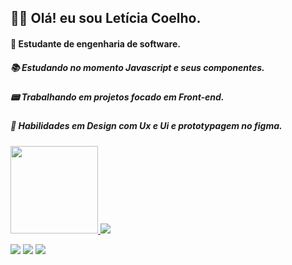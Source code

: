 ## 👩‍💻  Olá! eu sou Letícia Coelho.
#### 📖 Estudante de engenharia de software.
##### 📚 Estudando no momento Javascript e seus componentes.
##### 📟 Trabalhando em projetos focado em Front-end. 
##### 🎨 Habilidades em Design com Ux e Ui e prototypagem no figma. 

<div>
<a href="linkedin.com/in/leticia-coelho-556906188"/>
<img height="140em" src="https://github-readme-stats.vercel.app/api?username=coelholeticia&show_icons=true&theme=radical"/>
<img heignt="180em" src="https://github-readme-stats.vercel.app/api/top-langs/?username=coelholeticia&layout=compact&theme=radical"/>
</div>

  <a href="https://www.linkedin.com/in/leticia-coelho-556906188" target="_blank"><img src="https://img.shields.io/badge/-LinkedIn-%230077B5?style=for-the-badge&logo=linkedin&logoColor=white" target="_blank"></a>
          <a href="https://instagram.com/coelho.letticia" target="_blank"><img src="https://img.shields.io/badge/-Instagram-%23E4405F?style=for-the-badge&logo=instagram&logoColor=white" target="_blank"></a>
          <a href="https://github.com/coelholeticia"><img src="https://img.shields.io/badge/GitHub-100000?style=for-the-badge&logo=github&logoColor=white"></a>

          
